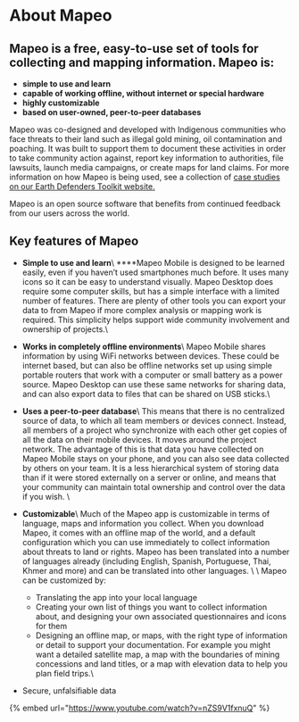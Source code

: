 # About Mapeo

## Mapeo is a free, easy-to-use set of tools for collecting and mapping information. Mapeo is:

* **simple to use and learn**
* **capable of working offline, without internet or special hardware**
* **highly customizable**
* **based on user-owned, peer-to-peer databases**

Mapeo was co-designed and developed with Indigenous communities who face threats to their land such as illegal gold mining, oil contamination and poaching. It was built to support them to document these activities in order to take community action against, report key information to authorities, file lawsuits, launch media campaigns, or create maps for land claims. For more information on how Mapeo is being used, see a collection of [case studies on our Earth Defenders Toolkit website.](https://www.earthdefenderstoolkit.com/community/)

Mapeo is an open source software that benefits from continued feedback from our users across the world.

## Ke**y features of Mapeo**

* **Simple to use and learn**\ ****Mapeo Mobile is designed to be learned easily, even if you haven’t used smartphones much before. It uses many icons so it can be easy to understand visually. Mapeo Desktop does require some computer skills, but has a simple interface with a limited number of features. There are plenty of other tools you can export your data to from Mapeo if more complex analysis or mapping work is required. This simplicity helps support wide community involvement and ownership of projects.\

* **Works in completely offline environments**\ Mapeo Mobile shares information by using WiFi networks between devices. These could be internet based, but can also be offline networks set up using simple portable routers that work with a computer or small battery as a power source. Mapeo Desktop can use these same networks for sharing data, and can also export data to files that can be shared on USB sticks.\

* **Uses a peer-to-peer database**\ This means that there is no centralized source of data, to which all team members or devices connect. Instead, all members of a project who synchronize with each other get copies of all the data on their mobile devices. It moves around the project network. The advantage of this is that data you have collected on Mapeo Mobile stays on your phone, and you can also see data collected by others on your team. It is a less hierarchical system of storing data than if it were stored externally on a server or online, and means that your community can maintain total ownership and control over the data if you wish. \

* **Customizable**\ Much of the Mapeo app is customizable in terms of language, maps and information you collect. When you download Mapeo, it comes with an offline map of the world, and a default configuration which you can use immediately to collect information about threats to land or rights. Mapeo has been translated into a number of languages already (including English, Spanish, Portuguese, Thai, Khmer and more) and can be translated into other languages. \ \ Mapeo can be customized by:
  * Translating the app into your local language
  * Creating your own list of things you want to collect information about, and designing your own associated questionnaires and icons for them
  * Designing an offline map, or maps, with the right type of information or detail to support your documentation. For example you might want a detailed satellite map, a map with the boundaries of mining concessions and land titles, or a map with elevation data to help you plan field trips.\

* Secure, unfalsifiable data

{% embed url="https://www.youtube.com/watch?v=nZS9V1fxnuQ" %}
